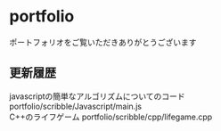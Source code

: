 # portfolio
ポートフォリオをご覧いただきありがとうございます
## 更新履歴
javascriptの簡単なアルゴリズムについてのコード portfolio/scribble/Javascript/main.js  
C++のライフゲーム portfolio/scribble/cpp/lifegame.cpp  
